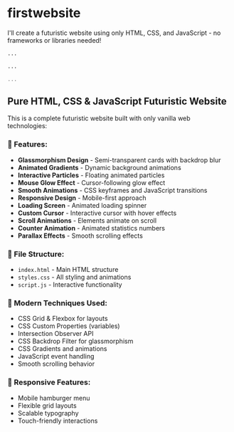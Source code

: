 # firstwebsite
I'll create a futuristic website using only HTML, CSS, and JavaScript - no frameworks or libraries needed!

```html project="Futuristic Website" file="index.html"
...
```

```css project="Futuristic Website" file="styles.css"
...
```

```javascript project="Futuristic Website" file="script.js"
...
```

## Pure HTML, CSS & JavaScript Futuristic Website

This is a complete futuristic website built with only vanilla web technologies:

### **🚀 Features:**

- **Glassmorphism Design** - Semi-transparent cards with backdrop blur
- **Animated Gradients** - Dynamic background animations
- **Interactive Particles** - Floating animated particles
- **Mouse Glow Effect** - Cursor-following glow effect
- **Smooth Animations** - CSS keyframes and JavaScript transitions
- **Responsive Design** - Mobile-first approach
- **Loading Screen** - Animated loading spinner
- **Custom Cursor** - Interactive cursor with hover effects
- **Scroll Animations** - Elements animate on scroll
- **Counter Animation** - Animated statistics numbers
- **Parallax Effects** - Smooth scrolling effects


### **📁 File Structure:**

- `index.html` - Main HTML structure
- `styles.css` - All styling and animations
- `script.js` - Interactive functionality


### **🎨 Modern Techniques Used:**

- CSS Grid & Flexbox for layouts
- CSS Custom Properties (variables)
- Intersection Observer API
- CSS Backdrop Filter for glassmorphism
- CSS Gradients and animations
- JavaScript event handling
- Smooth scrolling behavior


### **📱 Responsive Features:**

- Mobile hamburger menu
- Flexible grid layouts
- Scalable typography
- Touch-friendly interactions
